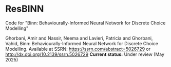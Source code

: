 # ResBINN
Code for "Binn: Behaviourally-Informed Neural Network for Discrete Choice Modelling"

Ghorbani, Amir and Nassir, Neema and Lavieri, Patricia and Ghorbani, Vahid, Binn: Behaviourally-Informed Neural Network for Discrete Choice Modelling. Available at SSRN: https://ssrn.com/abstract=5026729 or http://dx.doi.org/10.2139/ssrn.5026729
**Current status:** Under review (May 2025)
